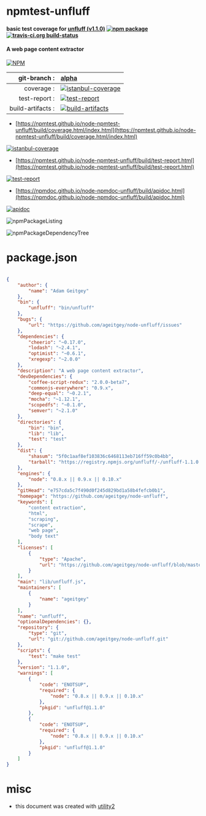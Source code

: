 # npmtest-unfluff

#### basic test coverage for  [unfluff (v1.1.0)](https://github.com/ageitgey/node-unfluff)  [![npm package](https://img.shields.io/npm/v/npmtest-unfluff.svg?style=flat-square)](https://www.npmjs.org/package/npmtest-unfluff) [![travis-ci.org build-status](https://api.travis-ci.org/npmtest/node-npmtest-unfluff.svg)](https://travis-ci.org/npmtest/node-npmtest-unfluff)

#### A web page content extractor

[![NPM](https://nodei.co/npm/unfluff.png?downloads=true&downloadRank=true&stars=true)](https://www.npmjs.com/package/unfluff)

| git-branch : | [alpha](https://github.com/npmtest/node-npmtest-unfluff/tree/alpha)|
|--:|:--|
| coverage : | [![istanbul-coverage](https://npmtest.github.io/node-npmtest-unfluff/build/coverage.badge.svg)](https://npmtest.github.io/node-npmtest-unfluff/build/coverage.html/index.html)|
| test-report : | [![test-report](https://npmtest.github.io/node-npmtest-unfluff/build/test-report.badge.svg)](https://npmtest.github.io/node-npmtest-unfluff/build/test-report.html)|
| build-artifacts : | [![build-artifacts](https://npmtest.github.io/node-npmtest-unfluff/glyphicons_144_folder_open.png)](https://github.com/npmtest/node-npmtest-unfluff/tree/gh-pages/build)|

- [https://npmtest.github.io/node-npmtest-unfluff/build/coverage.html/index.html](https://npmtest.github.io/node-npmtest-unfluff/build/coverage.html/index.html)

[![istanbul-coverage](https://npmtest.github.io/node-npmtest-unfluff/build/screenCapture.buildCi.browser.%252Ftmp%252Fbuild%252Fcoverage.lib.html.png)](https://npmtest.github.io/node-npmtest-unfluff/build/coverage.html/index.html)

- [https://npmtest.github.io/node-npmtest-unfluff/build/test-report.html](https://npmtest.github.io/node-npmtest-unfluff/build/test-report.html)

[![test-report](https://npmtest.github.io/node-npmtest-unfluff/build/screenCapture.buildCi.browser.%252Ftmp%252Fbuild%252Ftest-report.html.png)](https://npmtest.github.io/node-npmtest-unfluff/build/test-report.html)

- [https://npmdoc.github.io/node-npmdoc-unfluff/build/apidoc.html](https://npmdoc.github.io/node-npmdoc-unfluff/build/apidoc.html)

[![apidoc](https://npmdoc.github.io/node-npmdoc-unfluff/build/screenCapture.buildCi.browser.%252Ftmp%252Fbuild%252Fapidoc.html.png)](https://npmdoc.github.io/node-npmdoc-unfluff/build/apidoc.html)

![npmPackageListing](https://npmtest.github.io/node-npmtest-unfluff/build/screenCapture.npmPackageListing.svg)

![npmPackageDependencyTree](https://npmtest.github.io/node-npmtest-unfluff/build/screenCapture.npmPackageDependencyTree.svg)



# package.json

```json

{
    "author": {
        "name": "Adam Geitgey"
    },
    "bin": {
        "unfluff": "bin/unfluff"
    },
    "bugs": {
        "url": "https://github.com/ageitgey/node-unfluff/issues"
    },
    "dependencies": {
        "cheerio": "~0.17.0",
        "lodash": "~2.4.1",
        "optimist": "~0.6.1",
        "xregexp": "~2.0.0"
    },
    "description": "A web page content extractor",
    "devDependencies": {
        "coffee-script-redux": "2.0.0-beta7",
        "commonjs-everywhere": "0.9.x",
        "deep-equal": "~0.2.1",
        "mocha": "~1.12.1",
        "scopedfs": "~0.1.0",
        "semver": "~2.1.0"
    },
    "directories": {
        "bin": "bin",
        "lib": "lib",
        "test": "test"
    },
    "dist": {
        "shasum": "5f0c1aaf8ef103836c6468113eb716ff59c0b4bb",
        "tarball": "https://registry.npmjs.org/unfluff/-/unfluff-1.1.0.tgz"
    },
    "engines": {
        "node": "0.8.x || 0.9.x || 0.10.x"
    },
    "gitHead": "e757cda5c7f490d0f245d829bd1a58b4fefcb0b1",
    "homepage": "https://github.com/ageitgey/node-unfluff",
    "keywords": [
        "content extraction",
        "html",
        "scraping",
        "scrape",
        "web page",
        "body text"
    ],
    "licenses": [
        {
            "type": "Apache",
            "url": "https://github.com/ageitgey/node-unfluff/blob/master/LICENSE"
        }
    ],
    "main": "lib/unfluff.js",
    "maintainers": [
        {
            "name": "ageitgey"
        }
    ],
    "name": "unfluff",
    "optionalDependencies": {},
    "repository": {
        "type": "git",
        "url": "git://github.com/ageitgey/node-unfluff.git"
    },
    "scripts": {
        "test": "make test"
    },
    "version": "1.1.0",
    "warnings": [
        {
            "code": "ENOTSUP",
            "required": {
                "node": "0.8.x || 0.9.x || 0.10.x"
            },
            "pkgid": "unfluff@1.1.0"
        },
        {
            "code": "ENOTSUP",
            "required": {
                "node": "0.8.x || 0.9.x || 0.10.x"
            },
            "pkgid": "unfluff@1.1.0"
        }
    ]
}
```



# misc
- this document was created with [utility2](https://github.com/kaizhu256/node-utility2)
